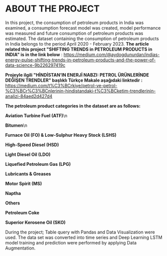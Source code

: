 # ABOUT THE PROJECT
In this project, the consumption of petroleum products in India was examined, a consumption forecast model was created, model performance was measured and future consumption of petroleum products was estimated.
The dataset containing the consumption of petroleum products in India belongs to the period April 2020 - February 2023. 
**The article related this project "SHIFTING TRENDS in PETROLEUM PRODUCTS in INDIA" is in the link below** : https://medium.com/@aydogdunurdan/indias-energy-pulse-shifting-trends-in-petroleum-products-and-the-power-of-data-science-9b226297419c

**Projeyle ilgili "HİNDİSTAN’IN ENERJİ NABZI: PETROL ÜRÜNLERİNDE DEĞİŞEN TRENDLER" başlıklı Türkçe Makale aşağıdaki linktedir :**
https://medium.com/t%C3%BCrkiye/petrol-ve-petrol-%C3%BCr%C3%BCnlerinin-hindistandaki-t%C3%BCketim-trendlerinin-analizi-84aed2d427d4


**The petroleum product categories in the dataset are as follows:**

**Aviation Turbine Fuel (ATF)**\n

**Bitumen**\n

**Furnace Oil (FO) & Low-Sulphur Heavy Stock (LSHS)**

**High-Speed ​​Diesel (HSD)**

**Light Diesel Oil (LDO)**

**Liquefied Petroleum Gas (LPG)**

**Lubricants & Greases**

**Motor Spirit (MS)**

**Naptha**

**Others**

**Petroleum Coke**

**Superior Kerosene Oil (SKO)**

During the project;
Table query with Pandas and Data Visualization were used.
The data set was converted into time series and Deep Learning LSTM model training and prediction were performed by applying Data Augmentation.
